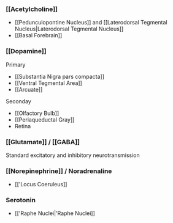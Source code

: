 ### [[Acetylcholine]]
- [[Pedunculopontine Nucleus]] and [[Laterodorsal Tegmental Nucleus|Laterodorsal Tegmental Nucleus]]
- [[Basal Forebrain]]
### [[Dopamine]]
Primary
- [[Substantia Nigra pars compacta]] 
- [[Ventral Tegmental Area]]
- [[Arcuate]]

Seconday
- [[Olfactory Bulb]]
- [[Periaqueductal Gray]]
- Retina
### [[Glutamate]] / [[GABA]]
Standard excitatory and inhibitory neurotransmission
### [[Norepinephrine]] / Noradrenaline
- [['Locus Coeruleus]]
### Serotonin
- [['Raphe Nuclei|'Raphe Nuclei]]